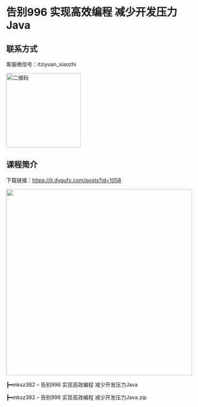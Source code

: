 # 告别996 实现高效编程 减少开发压力Java

## 联系方式

客服微信号：itziyuan_xiaozhi

<img src="https://ziyuanyun.oss-cn-guangzhou.aliyuncs.com/common/20240614073449/666b82192834a.jpg" width="200" height="200" alt="二维码">

## 课程简介

下载链接：https://it.dyqufx.com/posts?id=1058

<img src="https://ziyuanyun.oss-cn-guangzhou.aliyuncs.com/yun/20240515153604/664465e48da3f.jpg" width="500" alt="">

  ┣━mksz382 &#8211; 告别996 实现高效编程 减少开发压力Java

 ┣━mksz382 &#8211; 告别996 实现高效编程 减少开发压力Java.zip

  